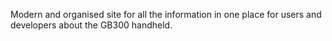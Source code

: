 Modern and organised site for all the information in one place for users and developers about the GB300 handheld.
